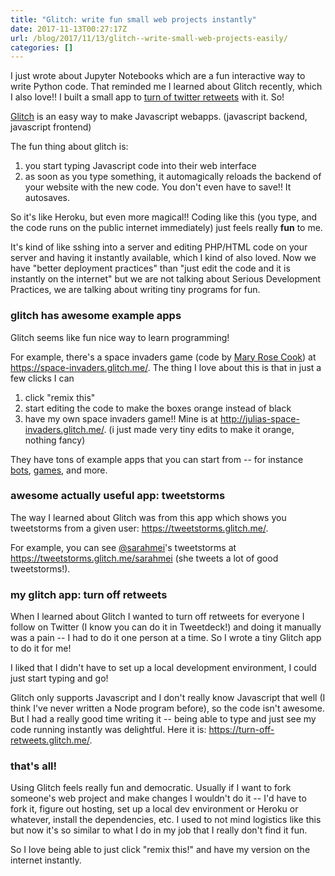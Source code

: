 ```yaml
---
title: "Glitch: write fun small web projects instantly"
date: 2017-11-13T00:27:17Z
url: /blog/2017/11/13/glitch--write-small-web-projects-easily/
categories: []
---
```


I just wrote about Jupyter Notebooks which are a fun interactive way to write Python code. That 
reminded me I learned about Glitch recently, which I also love!! I built a small app to [turn of twitter retweets](https://turn-off-retweets.glitch.me/) with it. So!

[Glitch](https://glitch.com/) is an easy way to make Javascript webapps. (javascript backend,
javascript frontend)

The fun thing about glitch is:

1. you start typing Javascript code into their web interface
2. as soon as you type something, it automagically reloads the backend of your website with the new
   code. You don't even have to save!! It autosaves.

So it's like Heroku, but even more magical!! Coding like this (you type, and the code runs on
the public internet immediately) just feels really **fun** to me.

It's kind of like sshing into a server and editing PHP/HTML code on your server and having it
instantly available, which I kind of also loved. Now we have "better deployment practices" than
"just edit the code and it is instantly on the internet" but we are not talking about Serious
Development Practices, we are talking about writing tiny programs for fun.

### glitch has awesome example apps

Glitch seems like fun nice way to learn programming!

For example, there's a space invaders game (code by [Mary Rose Cook](https://maryrosecook.com/)) at https://space-invaders.glitch.me/. The thing I love about this is that in just a few clicks I can

1. click "remix this"
2. start editing the code to make the boxes orange instead of black
3. have my own space invaders game!! Mine is at http://julias-space-invaders.glitch.me/. (i just
   made very tiny edits to make it orange, nothing fancy)

They have tons of example apps that you can start from -- for instance
[bots](https://glitch.com/handy-bots), [games](https://glitch.com/games), and more.

### awesome actually useful app: tweetstorms

The way I learned about Glitch was from this app which shows you tweetstorms from a given user: https://tweetstorms.glitch.me/.

For example, you can see [@sarahmei](https://twitter.com/sarahmei)'s tweetstorms at https://tweetstorms.glitch.me/sarahmei (she
tweets a lot of good tweetstorms!).

### my glitch app: turn off retweets

When I learned about Glitch I wanted to turn off retweets for everyone I follow on Twitter (I know
you can do it in Tweetdeck!) and doing it manually was a pain -- I had to do it one person at a
time. So I wrote a tiny Glitch app to do it for me!

I liked that I didn't have to set up a local development environment, I could just start typing and
go!

Glitch only supports Javascript and I don't really know Javascript that well (I think I've never
written a Node program before), so the code isn't awesome. But I had a really good time writing it
-- being able to type and just see my code running instantly was delightful. Here it is:
https://turn-off-retweets.glitch.me/.

### that's all!

Using Glitch feels really fun and democratic. Usually if I want to fork someone's web project and
make changes I wouldn't do it -- I'd have to fork it, figure out hosting, set up a local dev
environment or Heroku or whatever, install the dependencies, etc. I used to not mind logistics like
this but now it's so similar to what I do in my job that I really don't find it fun.

So I love being able to just click "remix this!" and have my version on the internet instantly.

